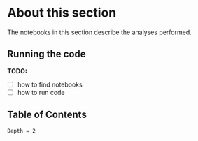 # About this section

The notebooks in this section describe the analyses performed.

## Running the code

**TODO:**

- [ ] how to find notebooks
- [ ] how to run code

## Table of Contents

```@contents
Depth = 2
```
